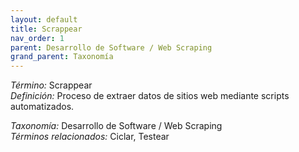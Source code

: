 ```yaml
---
layout: default
title: Scrappear
nav_order: 1
parent: Desarrollo de Software / Web Scraping
grand_parent: Taxonomía
---
```


*Término:* Scrappear  
*Definición:* Proceso de extraer datos de sitios web mediante scripts automatizados.

*Taxonomía:* Desarrollo de Software / Web Scraping  
*Términos relacionados:* Ciclar, Testear
